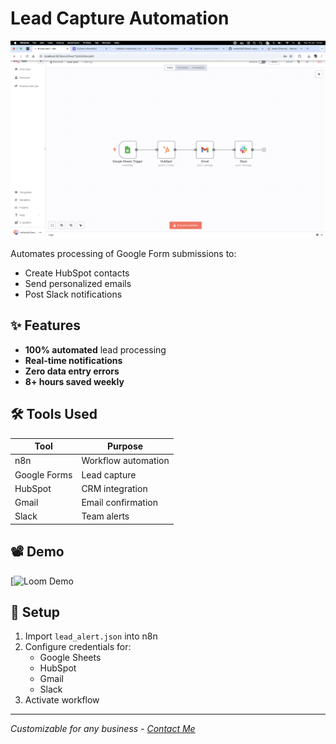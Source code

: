 # Lead Capture Automation

![n8n Workflow](screenshots/workflow.png)

Automates processing of Google Form submissions to:
- Create HubSpot contacts
- Send personalized emails
- Post Slack notifications

## ✨ Features
- **100% automated** lead processing
- **Real-time notifications**
- **Zero data entry errors**
- **8+ hours saved weekly**

## 🛠️ Tools Used
| Tool          | Purpose                     |
|---------------|-----------------------------|
| n8n           | Workflow automation         |
| Google Forms  | Lead capture                |
| HubSpot       | CRM integration             |
| Gmail         | Email confirmation          |
| Slack         | Team alerts                 |

## 📽️ Demo
[![Loom Demo](https://www.loom.com/share/13382a3db0604d1d86f2d6c9ec3111c9?sid=fd127c99-06cf-4e7f-a255-15c5be1a145c)

## 🚀 Setup
1. Import `lead_alert.json` into n8n
2. Configure credentials for:
   - Google Sheets
   - HubSpot
   - Gmail
   - Slack
3. Activate workflow

---
*Customizable for any business - [Contact Me](mailto:ezeanakanath@gmail.com)*
